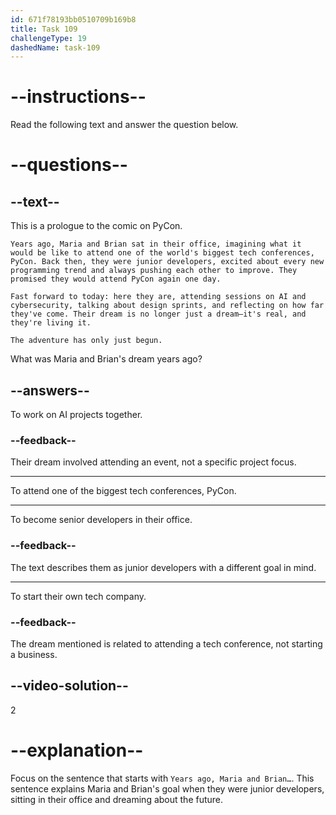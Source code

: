 ```yaml
---
id: 671f78193bb0510709b169b8
title: Task 109
challengeType: 19
dashedName: task-109
---
```


<!-- READING -->

# --instructions--

Read the following text and answer the question below.

# --questions--

## --text--

This is a prologue to the comic on PyCon.

`Years ago, Maria and Brian sat in their office, imagining what it would be like to attend one of the world's biggest tech conferences, PyCon. Back then, they were junior developers, excited about every new programming trend and always pushing each other to improve. They promised they would attend PyCon again one day.`

`Fast forward to today: here they are, attending sessions on AI and cybersecurity, talking about design sprints, and reflecting on how far they've come. Their dream is no longer just a dream—it's real, and they're living it.`

`The adventure has only just begun.`

What was Maria and Brian's dream years ago?

## --answers--

To work on AI projects together.

### --feedback--

Their dream involved attending an event, not a specific project focus.

---

To attend one of the biggest tech conferences, PyCon.

---

To become senior developers in their office.

### --feedback--

The text describes them as junior developers with a different goal in mind.

---

To start their own tech company.

### --feedback--

The dream mentioned is related to attending a tech conference, not starting a business.

## --video-solution--

2

# --explanation--

Focus on the sentence that starts with `Years ago, Maria and Brian…`. This sentence explains Maria and Brian's goal when they were junior developers, sitting in their office and dreaming about the future.
